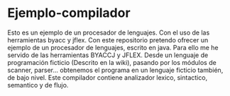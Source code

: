 # Ejemplo-compilador
Esto es un ejemplo de un procesador de lenguajes. Con el uso de las herramientas byacc y jflex.
Con este repositorio pretendo ofrecer un ejemplo de un procesador de lenguajes, escrito en java. Para ello me he servido de las herramientas BYACCJ y JFLEX. Desde un lenguaje de programación ficticio (Descrito en la wiki), pasando por los módulos de scanner, parser... obtenemos el programa en un lenguaje ficticio también, de bajo nivel.
Este compilador contiene analizador lexico, sintactico, semantico y de flujo.
